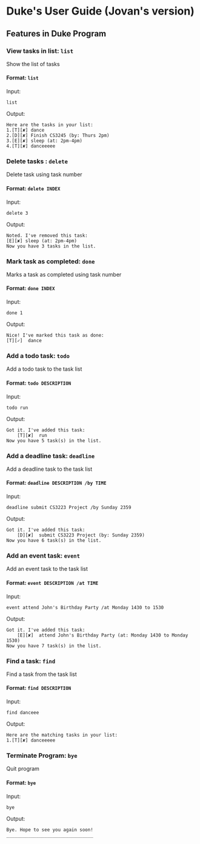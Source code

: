 # Duke's User Guide (Jovan's version)

## Features in Duke Program

### View tasks in list: `list`
Show the list of tasks

#### Format: `list`
Input:
```text
list
```

Output:
```text
Here are the tasks in your list:
1.[T][✘] dance
2.[D][✘] Finish CS3245 (by: Thurs 2pm)
3.[E][✘] sleep (at: 2pm-4pm)
4.[T][✘] danceeeee
```
### Delete tasks : `delete`
Delete task using task number

#### Format: `delete INDEX`
Input:
```text
delete 3
```

Output:
```text
Noted. I've removed this task:
[E][✘] sleep (at: 2pm-4pm)
Now you have 3 tasks in the list.
```
### Mark task as completed: `done`
Marks a task as completed using task number

#### Format: `done INDEX`
Input:
```text
done 1
```


Output:
```text
Nice! I've marked this task as done:
[T][✓]  dance
```
### Add a todo task: `todo`
Add a todo task to the task list

#### Format: `todo DESCRIPTION`
Input:
```text
todo run
```
Output:
```text
Got it. I've added this task: 
    [T][✘]  run
Now you have 5 task(s) in the list.
```
### Add a deadline task: `deadline`
Add a deadline task to the task list

#### Format: `deadline DESCRIPTION /by TIME`
Input:
```text
deadline submit CS3223 Project /by Sunday 2359
```
Output:
```text
Got it. I've added this task: 
    [D][✘]  submit CS3223 Project (by: Sunday 2359)
Now you have 6 task(s) in the list.
```
### Add an event task: `event`
Add an event task to the task list

#### Format: `event DESCRIPTION /at TIME`
Input:
```text
event attend John's Birthday Party /at Monday 1430 to 1530
```

Output:
```text
Got it. I've added this task: 
    [E][✘]  attend John's Birthday Party (at: Monday 1430 to Monday 1530)
Now you have 7 task(s) in the list.
```
### Find a task: `find`
Find a task from the task list

#### Format: `find DESCRIPTION`
Input:
```text
find danceee
```

Output:
```text
Here are the matching tasks in your list: 
1.[T][✘] danceeeee
```
### Terminate Program: `bye`
Quit program

#### Format: `bye`
Input:
```text
bye
```

Output:
```text
Bye. Hope to see you again soon!
________________________________
```